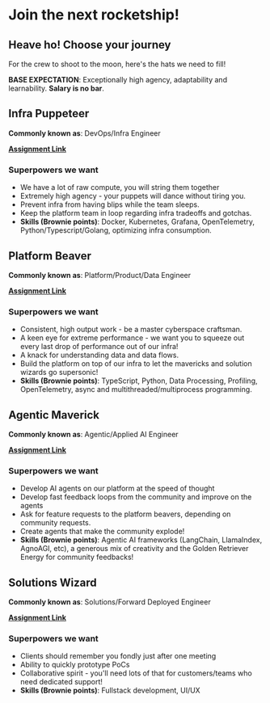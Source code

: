 # Join the next rocketship!

## Heave ho! Choose your journey
For the crew to shoot to the moon, here's the hats we need to fill!

**BASE EXPECTATION**: Exceptionally high agency, adaptability and learnability.
**Salary is no bar**.

## Infra Puppeteer
**Commonly known as**: DevOps/Infra Engineer

[**Assignment Link**](./assignments/infra-assignment.md)

### Superpowers we want
- We have a lot of raw compute, you will string them together
- Extremely high agency - your puppets will dance without tiring you.
- Prevent infra from having blips while the team sleeps.
- Keep the platform team in loop regarding infra tradeoffs and gotchas.
- **Skills (Brownie points)**: Docker, Kubernetes, Grafana, OpenTelemetry, Python/Typescript/Golang, optimizing infra consumption.

## Platform Beaver
**Commonly known as**: Platform/Product/Data Engineer

[**Assignment Link**](./assignments/platform-assignment.md)

### Superpowers we want
- Consistent, high output work - be a master cyberspace craftsman.
- A keen eye for extreme performance - we want you to squeeze out every last drop of performance out of our infra!
- A knack for understanding data and data flows.
- Build the platform on top of our infra to let the mavericks and solution wizards go supersonic!
- **Skills (Brownie points)**: TypeScript, Python, Data Processing, Profiling, OpenTelemetry, async and multithreaded/multiprocess programming.

## Agentic Maverick
**Commonly known as**: Agentic/Applied AI Engineer

[**Assignment Link**](./assignments/agent-assignment.md)

### Superpowers we want
- Develop AI agents on our platform at the speed of thought
- Develop fast feedback loops from the community and improve on the agents
- Ask for feature requests to the platform beavers, depending on community requests.
- Create agents that make the community explode!
- **Skills (Brownie points)**: Agentic AI frameworks (LangChain, LlamaIndex, AgnoAGI, etc), a generous mix of creativity and the Golden Retriever Energy for community feedbacks!

## Solutions Wizard
**Commonly known as**: Solutions/Forward Deployed Engineer

[**Assignment Link**](./assignments/solutions-assignment.md)

### Superpowers we want
- Clients should remember you fondly just after one meeting
- Ability to quickly prototype PoCs
- Collaborative spirit - you'll need lots of that for customers/teams who need dedicated support!
- **Skills (Brownie points)**: Fullstack development, UI/UX
